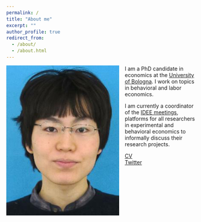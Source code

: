 ```yaml
---
permalink: /
title: "About me"
excerpt: ""
author_profile: true
redirect_from: 
  - /about/
  - /about.html
---
```


<img src="/images/profile.png" alt="profile photo" width="300" height="auto" style="float: left; padding-right:15px"/>   I am a PhD candidate in economics at the <a href="https://phd.unibo.it/economics/en" target="_blank">University of Bologna</a>.
I work on topics in behavioral and labor economics.

I am currently a coordinator of the <a href="https://sites.google.com/site/ideemeetings/" target="_blank">IDEE meetings</a>, platforms for all researchers in experimental and behavioral economics to informally discuss their research projects.

<a href="files/cv.pdf" target="_blank">CV</a><br>
<a href="https://twitter.com/yukitakahashi11" target="_blank">Twitter</a><br>


<!---

#### Working paper
<ul class="paper-list">
<li>
<a href="papers/CareerProgression.pdf" target="_blank">Are people less generous to a competent woman? Likeability penalty in a real stake decision</a>
(<a href="papers/CareerProgressionApp.pdf" target="_blank">Online appendix</a>)
(<a href="https://mfr.osf.io/render?url=https://osf.io/ypsmx/?action=download" target="_blank">Pre-analysis plan</a>)
<button class="accordion">Abstract</button>
<div class="panel">
<p class="abstract">Psychology literature has long argued that both men and women perceive a woman competent in male-typed tasks as less likeable. If people perceive a competent woman as less likeable, then she receives less support from her colleagues and faces difficulty in pursuing her career in male-typed occupations such as corporate workers, politicians, and STEM professionals. However, almost all psychological studies examine this question in hypothetical decisions that may not translate into the real world. I provide evidence that this likeability penalty does not exist in a real stake decision. Using a laboratory experiment where I exogenously vary the opponent's gender and the relative performance in an IQ test -- which measures competency in male-typed tasks -- I find neither men nor women are less generous to a woman with a better IQ test performance relative to a man with an equivalent IQ test performance. The results are not due to an in-group preference, a wrong belief that women are worse at the IQ test than men, or the experimental manipulation failure.</p>
</div>
</li>
</ul>

--->
